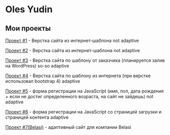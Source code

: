 # Oles Yudin
## Мои проекты

[Проект #1](https://olesyudin.github.io/Project_1/ "My Company") - Верстка сайта из интернет-шаблона not adaptive

[Проект #2](https://olesyudin.github.io/Project_2/ "Service Page") - Верстка сайта из интернет-шаблона not adaptive

[Проект #3](https://olesyudin.github.io/Project_3/ "Sai for Germany compamy") - Верстка сайта по шаблону от заказчика (планируется залив на WordPress) so-so adaptive

[Проект #4](https://olesyudin.github.io/Project_4/ "Axit") - Верстка сайта по шаблону из интернета (при верстке использовал bootstrap 4) adaptive

[Проект #5](https://olesyudin.github.io/Project_5/ "Form Registration on JS") - форма регистрации на JavaScript (имя, пол, дата рождения + если не достиг определенного возраста, на сайт не зайдешь)  not adaptive

[Проект #6](https://olesyudin.github.io/Project_6/ "Form Registration on JS v2") - форма регистрации на JavaScript со страницей загрузки и страницей контента adaptive

[Проект #7(Belasi)](https://olesyudin.github.io/Belasi/ "Сайт для компании Belasi") - адаптивный сайт для компании Belasi

